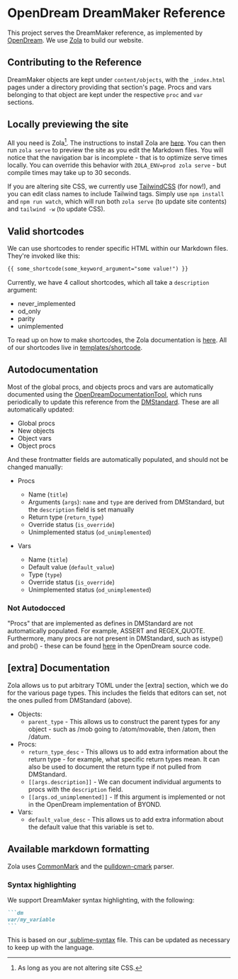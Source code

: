 # OpenDream DreamMaker Reference

This project serves the DreamMaker reference, as implemented by [OpenDream](https://github.com/OpenDreamProject/OpenDream). We use [Zola](https://www.getzola.org/) to build our website.

## Contributing to the Reference

DreamMaker objects are kept under `content/objects`, with the `_index.html` pages under a directory providing that section's page. Procs and vars belonging to that object are kept under the respective `proc` and `var` sections.

## Locally previewing the site

All you need is Zola[^1]. The instructions to install Zola are [here](https://www.getzola.org/documentation/getting-started/installation/). You can then run `zola serve` to preview the site as you edit the Markdown files. You will notice that the navigation bar is incomplete - that is to optimize serve times locally. You can override this behavior with `ZOLA_ENV=prod zola serve` - but compile times may take up to 30 seconds.

[^1]: As long as you are not altering site CSS.

If you are altering site CSS, we currently use [TailwindCSS](https://tailwindcss.com/) (for now!), and you can edit class names to include Tailwind tags. Simply use `npm install` and `npm run watch`, which will run both `zola serve` (to update site contents) and `tailwind -w` (to update CSS).

## Valid shortcodes

We can use shortcodes to render specific HTML within our Markdown files. They're invoked like this:
```md
{{ some_shortcode(some_keyword_argument="some value!") }}
```

Currently, we have 4 callout shortcodes, which all take a `description` argument:
- never_implemented
- od_only
- parity
- unimplemented

To read up on how to make shortcodes, the Zola documentation is [here](https://www.getzola.org/documentation/content/shortcodes/). All of our shortcodes live in [templates/shortcode](templates/shortcodes/).

## Autodocumentation

Most of the global procs, and objects procs and vars are automatically documented using the [OpenDreamDocumentationTool](https://github.com/harryob/OpenDream/tree/oddt/OpenDreamDocumentationTool), which runs periodically to update this reference from the [DMStandard](https://github.com/OpenDreamProject/OpenDream/tree/master/DMCompiler/DMStandard). These are all automatically updated:
- Global procs
- New objects
- Object vars
- Object procs

And these frontmatter fields are automatically populated, and should not be changed manually:

- Procs
  - Name (`title`)
  - Arguments (`args`): `name` and `type` are derived from DMStandard, but the `description` field is set manually
  - Return type (`return_type`)
  - Override status (`is_override`)
  - Unimplemented status (`od_unimplemented`)

- Vars
  - Name (`title`)
  - Default value (`default_value`)
  - Type (`type`)
  - Override status (`is_override`)
  - Unimplemented status (`od_unimplemented`)

### Not Autodocced

"Procs" that are implemented as defines in DMStandard are not automatically populated. For example, ASSERT and REGEX_QUOTE. Furthermore, many procs are not present in DMStandard, such as istype() and prob() - these can be found [here](https://github.com/OpenDreamProject/OpenDream/blob/master/DMCompiler/Compiler/DM/DMParser.cs#L2460) in the OpenDream source code.

## [extra] Documentation

Zola allows us to put arbitrary TOML under the [extra] section, which we do for the various page types. This includes the fields that editors can set, not the ones pulled from DMStandard (above).

- Objects:
  - `parent_type` - This allows us to construct the parent types for any object - such as /mob going to /atom/movable, then /atom, then /datum.
- Procs:
  - `return_type_desc` - This allows us to add extra information about the return type - for example, what specific return types mean. It can also be used to document the return type if not pulled from DMStandard.
  - `[[args.description]]` - We can document individual arguments to procs with the `description` field.
  - `[[args.od_unimplemented]]` - If this argument is implemented or not in the OpenDream implementation of BYOND.
- Vars:
  - `default_value_desc` - This allows us to add extra information about the default value that this variable is set to.


## Available markdown formatting

Zola uses [CommonMark](https://commonmark.org/) and the [pulldown-cmark](https://github.com/pulldown-cmark/pulldown-cmark#pulldown-cmark) parser.

### Syntax highlighting

We support DreamMaker syntax highlighting, with the following:

`````md
```dm
var/my_variable
```
`````

This is based on our [.sublime-syntax](syntaxes/dreammaker.sublime-syntax) file. This can be updated as necessary to keep up with the language.